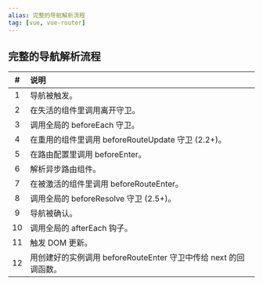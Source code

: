 ```yaml
---
alias: 完整的导航解析流程
tag: [vue, vue-router]
---
```


## 完整的导航解析流程

| # | 说明 |
| :-: | :- |
| 1 | 导航被触发。  |
| 2 | 在失活的组件里调用离开守卫。 |
| 3 | 调用全局的 beforeEach 守卫。 |
| 4 | 在重用的组件里调用 beforeRouteUpdate 守卫 (2.2+)。 |
| 5 | 在路由配置里调用 beforeEnter。 |
| 6 | 解析异步路由组件。 |
| 7 | 在被激活的组件里调用 beforeRouteEnter。 |
| 8 | 调用全局的 beforeResolve 守卫 (2.5+)。| 
| 9 | 导航被确认。 |
| 10 | 调用全局的 afterEach 钩子。 |
| 11 | 触发 DOM 更新。|
| 12 | 用创建好的实例调用 beforeRouteEnter 守卫中传给 next 的回调函数。|
